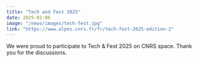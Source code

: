 ```yaml
---
title: "Tech and Fest 2025"
date: 2025-02-06
image: "/news/images/tech-fest.jpg"
link: "https://www.alpes.cnrs.fr/fr/tech-fest-2025-edition-2"
---
```


We were proud to participate to Tech & Fest 2025 on CNRS space. Thank you for the discussions.
